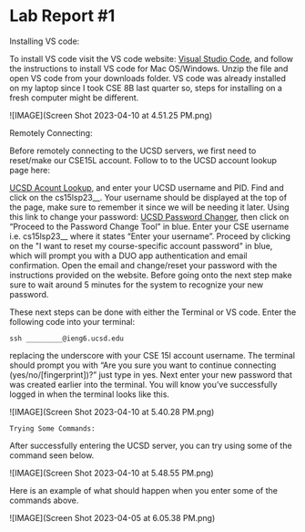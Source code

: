 # Lab Report #1

Installing VS code:

To install VS code visit the VS code website: [Visual Studio Code](https://code.visualstudio.com/), and follow the instructions to install VS code for Mac OS/Windows. 
Unzip the file and open VS code from your downloads folder. VS code was already installed on my laptop since I took CSE 8B last quarter so, steps 
for installing on a fresh computer might be different. 

![IMAGE](Screen Shot 2023-04-10 at 4.51.25 PM.png) 

Remotely Connecting: 

Before remotely connecting to the UCSD servers, we first need to reset/make our CSE15L account. Follow to to the UCSD account lookup page here: 

[UCSD Acount Lookup](https://sdacs.ucsd.edu/~icc/index.php), and enter your UCSD username and PID. Find and click on the cs15lsp23__. Your username should be displayed 
at the top of the page, make sure to remember it since we will be needing it later. Using this link to change your password: [UCSD Password Changer](https://sdacs.ucsd.edu/~icc/password.php), 
then click on “Proceed to the Password Change Tool” in blue. Enter your CSE username i.e. cs15lsp23__ where 
it states “Enter your username”. Proceed by clicking on the "I want to reset my course-specific account password" in blue, which will prompt you with a 
DUO app authentication and email confirmation. Open the email and change/reset your password with the instructions provided on the website. Before going 
onto the next step make sure to wait around 5 minutes for the system to recognize your new password.

These next steps can be done with either the Terminal or VS code. Enter the following code into your terminal: 

    ssh _________@ieng6.ucsd.edu

replacing the underscore with your CSE 15l account username. The terminal should prompt you with “Are you sure you want to continue connecting 
(yes/no/[fingerprint])?” just type in yes. Next enter your new password that was created earlier into the terminal. You will know you’ve successfully 
logged in when the terminal looks like this.

![IMAGE](Screen Shot 2023-04-10 at 5.40.28 PM.png)

    Trying Some Commands:

After successfully entering the UCSD server, you can try using some of the command seen below. 

![IMAGE](Screen Shot 2023-04-10 at 5.48.55 PM.png)

Here is an example of what should happen when you enter some of the commands above. 

![IMAGE](Screen Shot 2023-04-05 at 6.05.38 PM.png)
